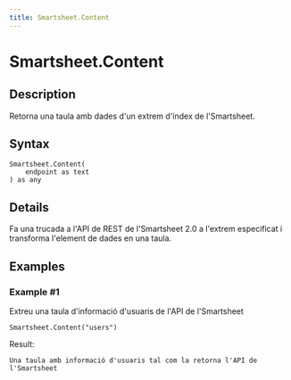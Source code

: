 ```yaml
---
title: Smartsheet.Content
---
```


# Smartsheet.Content


## Description

Retorna una taula amb dades d&#39;un extrem d&#39;índex de l&#39;Smartsheet.


## Syntax

```powerquery
Smartsheet.Content(
    endpoint as text
) as any
```


## Details

Fa una trucada a l'API de REST de l'Smartsheet 2.0 a l'extrem especificat i transforma l'element de dades en una taula.


## Examples

### Example #1 
Extreu una taula d&#39;informació d&#39;usuaris de l&#39;API de l&#39;Smartsheet
```powerquery
Smartsheet.Content("users")
```

Result: 
```powerquery
Una taula amb informació d'usuaris tal com la retorna l'API de l'Smartsheet
```



